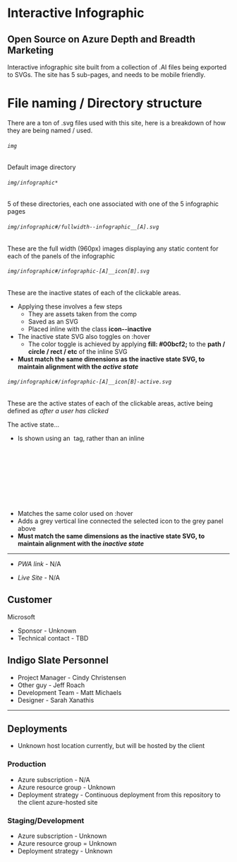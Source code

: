 # Interactive Infographic

## Open Source on Azure Depth and Breadth Marketing

Interactive infographic site built from a collection of .AI files being exported to SVGs.  The site has 5 sub-pages, and needs to be mobile friendly.



# File naming / Directory structure

There are a ton of .svg files used with this site, here is a breakdown of how they are being named / used.


###### `img`

Default image directory


###### `img/infographic*`

5 of these directories, each one associated with one of the 5 infographic pages


###### `img/infographic#/fullwidth--infographic__[A].svg`

These are the full width (960px) images displaying any static content for each of the panels of the infographic


###### `img/infographic#/infographic-[A]__icon[B].svg`

These are the inactive states of each of the clickable areas.

* Applying these involves a few steps
  - They are assets taken from the comp
  - Saved as an SVG
  - Placed inline with the class **icon--inactive**
* The inactive state SVG also toggles on :hover
  - The color toggle is achieved by applying **fill: #00bcf2;** to the **path / circle / rect / etc** of the inline SVG
* **Must match the same dimensions as the inactive state SVG, to maintain alignment with the *active state***


###### `img/infographic#/infographic-[A]__icon[B]-active.svg`

These are the active states of each of the clickable areas, active being defined as *after a user has clicked*

The active state...
* Is shown using an <img> tag, rather than an inline <svg> like the inactive state
* Matches the same color used on :hover
* Adds a grey vertical line connected the selected icon to the grey panel above
* **Must match the same dimensions as the inactive state SVG, to maintain alignment with the *inactive state***


---

* *PWA link* - N/A

* *Live Site* - N/A

## Customer
Microsoft
* Sponsor - Unknown
* Technical contact - TBD

## Indigo Slate Personnel
* Project Manager - Cindy Christensen
* Other guy - Jeff Roach
* Development Team - Matt Michaels
* Designer - Sarah Xanathis

---

## Deployments
* Unknown host location currently, but will be hosted by the client

### Production
* Azure subscription - N/A
* Azure resource group - Unknown
* Deployment strategy - Continuous deployment from this repository to the client azure-hosted site

### Staging/Development
* Azure subscription - Unknown
* Azure resource group = Unknown
* Deployment strategy - Unknown

